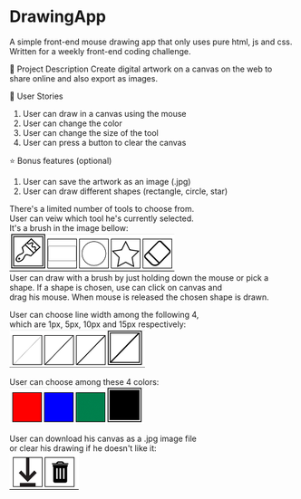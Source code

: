 # DrawingApp
A simple front-end mouse drawing app that only uses pure html, js and css.
Written for a weekly front-end coding challenge.

📝 Project Description
Create digital artwork on a canvas on the web to share online and also export as images.

📔 User Stories
1. User can draw in a canvas using the mouse
2. User can change the color
3. User can change the size of the tool
4. User can press a button to clear the canvas

⭐ Bonus features (optional)
1. User can save the artwork as an image (.jpg)
2. User can draw different shapes (rectangle, circle, star)

There's a limited number of tools to choose from.  
User can veiw which tool he's currently selected.  
It's a brush in the image bellow:  
![instruments1](./readme_imgs/instruments1.png)  
User can draw with a brush by just holding down the mouse or pick a  
shape. If a shape is chosen, use can click on canvas and  
drag his mouse. When mouse is released the chosen shape is drawn.  
  
User can choose line width among the following 4,  
which are 1px, 5px, 10px and 15px respectively:  
![instruments2](./readme_imgs/instruments2.png)  
  
User can choose among these 4 colors:  
![instruments3](./readme_imgs/instruments3.png)  
  
User can download his canvas as a .jpg image file  
or clear his drawing if he doesn't like it:  
![instruments4](./readme_imgs/instruments4.png)  
